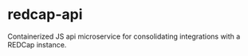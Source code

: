 # redcap-api
Containerized JS api microservice for consolidating integrations with a REDCap instance.
